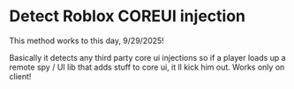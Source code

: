 # Detect Roblox COREUI injection
This method works to this day, 9/29/2025!

Basically it detects any third party core ui injections so if a player loads up a remote spy / UI lib that adds stuff to core ui, it ll kick him out. Works only on client!
